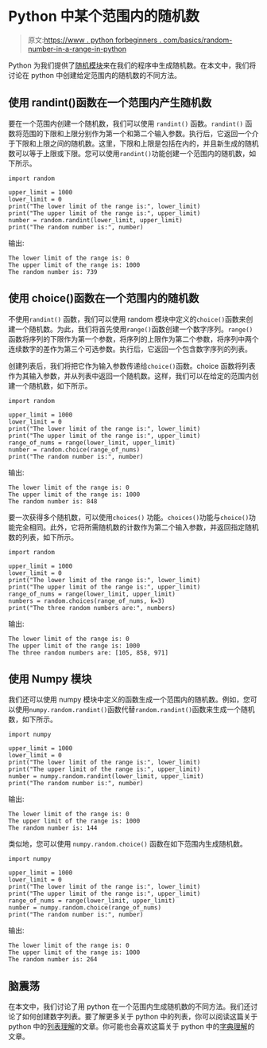 # Python 中某个范围内的随机数

> 原文:[https://www . python forbeginners . com/basics/random-number-in-a-range-in-python](https://www.pythonforbeginners.com/basics/random-number-in-a-range-in-python)

Python 为我们提供了[随机模块](https://www.pythonforbeginners.com/random/how-to-use-the-random-module-in-python)来在我们的程序中生成随机数。在本文中，我们将讨论在 python 中创建给定范围内的随机数的不同方法。

## 使用 randint()函数在一个范围内产生随机数

要在一个范围内创建一个随机数，我们可以使用 `randint()` 函数。`randint()` 函数将范围的下限和上限分别作为第一个和第二个输入参数。执行后，它返回一个介于下限和上限之间的随机数。这里，下限和上限是包括在内的，并且新生成的随机数可以等于上限或下限。您可以使用`randint()`功能创建一个范围内的随机数，如下所示。

```
import random

upper_limit = 1000
lower_limit = 0
print("The lower limit of the range is:", lower_limit)
print("The upper limit of the range is:", upper_limit)
number = random.randint(lower_limit, upper_limit)
print("The random number is:", number)
```

输出:

```
The lower limit of the range is: 0
The upper limit of the range is: 1000
The random number is: 739
```

## 使用 choice()函数在一个范围内的随机数

不使用`randint()` 函数，我们可以使用 random 模块中定义的`choice()`函数来创建一个随机数。为此，我们将首先使用`range()`函数创建一个数字序列。`range()`函数将序列的下限作为第一个参数，将序列的上限作为第二个参数，将序列中两个连续数字的差作为第三个可选参数。执行后，它返回一个包含数字序列的列表。

创建列表后，我们将把它作为输入参数传递给`choice()`函数。choice 函数将列表作为其输入参数，并从列表中返回一个随机数。这样，我们可以在给定的范围内创建一个随机数，如下所示。

```
import random

upper_limit = 1000
lower_limit = 0
print("The lower limit of the range is:", lower_limit)
print("The upper limit of the range is:", upper_limit)
range_of_nums = range(lower_limit, upper_limit)
number = random.choice(range_of_nums)
print("The random number is:", number)
```

输出:

```
The lower limit of the range is: 0
The upper limit of the range is: 1000
The random number is: 848
```

要一次获得多个随机数，可以使用`choices()` 功能。`choices()`功能与`choice()`功能完全相同。此外，它将所需随机数的计数作为第二个输入参数，并返回指定随机数的列表，如下所示。

```
import random

upper_limit = 1000
lower_limit = 0
print("The lower limit of the range is:", lower_limit)
print("The upper limit of the range is:", upper_limit)
range_of_nums = range(lower_limit, upper_limit)
numbers = random.choices(range_of_nums, k=3)
print("The three random numbers are:", numbers)
```

输出:

```
The lower limit of the range is: 0
The upper limit of the range is: 1000
The three random numbers are: [105, 858, 971]
```

## 使用 Numpy 模块

我们还可以使用 numpy 模块中定义的函数生成一个范围内的随机数。例如，您可以使用`numpy.random.randint()`函数代替`random.randint()`函数来生成一个随机数，如下所示。

```
import numpy

upper_limit = 1000
lower_limit = 0
print("The lower limit of the range is:", lower_limit)
print("The upper limit of the range is:", upper_limit)
number = numpy.random.randint(lower_limit, upper_limit)
print("The random number is:", number)
```

输出:

```
The lower limit of the range is: 0
The upper limit of the range is: 1000
The random number is: 144
```

类似地，您可以使用 `numpy.random.choice()` 函数在如下范围内生成随机数。

```
import numpy

upper_limit = 1000
lower_limit = 0
print("The lower limit of the range is:", lower_limit)
print("The upper limit of the range is:", upper_limit)
range_of_nums = range(lower_limit, upper_limit)
number = numpy.random.choice(range_of_nums)
print("The random number is:", number)
```

输出:

```
The lower limit of the range is: 0
The upper limit of the range is: 1000
The random number is: 264
```

## 脑震荡

在本文中，我们讨论了用 python 在一个范围内生成随机数的不同方法。我们还讨论了如何创建数字列表。要了解更多关于 python 中的列表，你可以阅读这篇关于 python 中的[列表理解](https://www.pythonforbeginners.com/basics/list-comprehensions-in-python)的文章。你可能也会喜欢这篇关于 python 中的[字典理解](https://www.pythonforbeginners.com/dictionary/dictionary-comprehension-in-python)的文章。